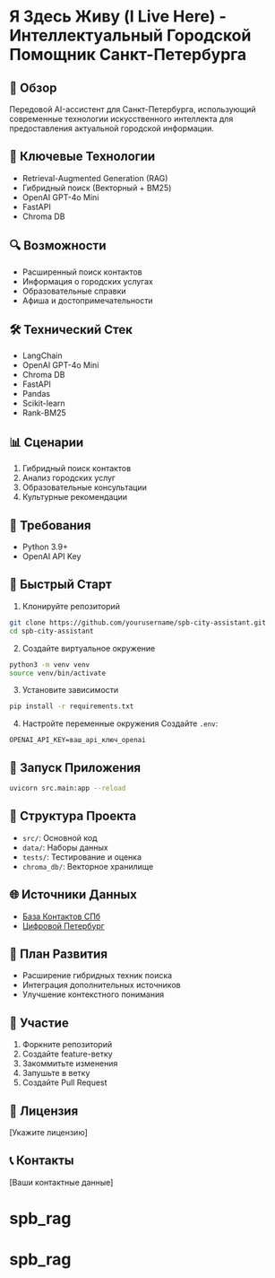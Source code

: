 # Я Здесь Живу (I Live Here) - Интеллектуальный Городской Помощник Санкт-Петербурга

## 🌟 Обзор
Передовой AI-ассистент для Санкт-Петербурга, использующий современные технологии искусственного интеллекта для предоставления актуальной городской информации.

## 🚀 Ключевые Технологии
- Retrieval-Augmented Generation (RAG)
- Гибридный поиск (Векторный + BM25)
- OpenAI GPT-4o Mini
- FastAPI
- Chroma DB

## 🔍 Возможности
- Расширенный поиск контактов
- Информация о городских услугах
- Образовательные справки
- Афиша и достопримечательности

## 🛠 Технический Стек
- LangChain
- OpenAI GPT-4o Mini
- Chroma DB
- FastAPI
- Pandas
- Scikit-learn
- Rank-BM25

## 📊 Сценарии
1. Гибридный поиск контактов
2. Анализ городских услуг
3. Образовательные консультации
4. Культурные рекомендации

## 🔧 Требования
- Python 3.9+
- OpenAI API Key

## 🚀 Быстрый Старт

1. Клонируйте репозиторий
```bash
git clone https://github.com/yourusername/spb-city-assistant.git
cd spb-city-assistant
```

2. Создайте виртуальное окружение
```bash
python3 -m venv venv
source venv/bin/activate
```

3. Установите зависимости
```bash
pip install -r requirements.txt
```

4. Настройте переменные окружения
Создайте `.env`:
```
OPENAI_API_KEY=ваш_api_ключ_openai
```

## 🏃 Запуск Приложения
```bash
uvicorn src.main:app --reload
```

## 📂 Структура Проекта
- `src/`: Основной код
- `data/`: Наборы данных
- `tests/`: Тестирование и оценка
- `chroma_db/`: Векторное хранилище

## 🌐 Источники Данных
- [База Контактов СПб](data/contacts.xlsx)
- [Цифровой Петербург](https://petersburg.ru/)

## 🚧 План Развития
- Расширение гибридных техник поиска
- Интеграция дополнительных источников
- Улучшение контекстного понимания

## 🤝 Участие
1. Форкните репозиторий
2. Создайте feature-ветку
3. Закоммитьте изменения
4. Запушьте в ветку
5. Создайте Pull Request

## 📄 Лицензия
[Укажите лицензию]

## 📞 Контакты
[Ваши контактные данные]

# spb_rag
# spb_rag
